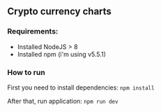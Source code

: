 ## Crypto currency charts
### Requirements:
- Installed NodeJS > 8
- Installed npm (i'm using v5.5.1)
### How to run
First you need to install dependencies: `npm install`

After that, run application: `npm run dev`